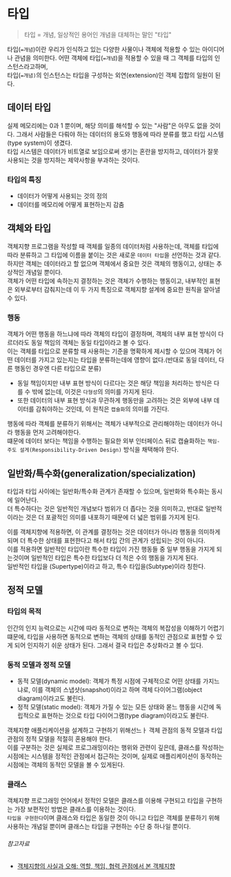 # 타입

> 타입 = 개념, 일상적인 용어인 개념을 대체하는 말인 "타입"

타입(`=개념`)이란 우리가 인식하고 있는 다양한 사물이나 객체에 적용할 수 있는 아이디어나 관념을 의미한다. 어떤 객체에 타입(`=개념`)을 적용할 수 있을 때 그 객체를 타입의 인스턴스라고하며,  
타입(`=개념)`의 인스턴스는 타입을 구성하는 외연(extension)인 객체 집합의 일원이 된다.

## 데이터 타입

실제 메모리에는 0과 1 뿐이며, 해당 의미를 해석할 수 있는 "사람"은 아무도 없을 것이다. 그래서 사람들은 다뤄야 하는 데이터의 용도와 행동에 따라 분류를 했고 타입 시스템(type system)이 생겼다.  
타입 시스템은 데이터가 비트열로 보임으로써 생기는 혼란을 방지하고, 데이터가 잘못 사용되는 것을 방지하는 제약사항을 부과하는 것이다.

### 타입의 특징

- 데이터가 어떻게 사용되는 것의 정의
- 데이터를 메모리에 어떻게 표현하는지 감춤

## 객체와 타입

객체지향 프로그램을 작성할 때 객체를 일종의 데이터처럼 사용하는데, 객체를 타입에 따라 분류하고 그 타입에 이름을 붙이는 것은 새로운 `데이터 타입`을 선언하는 것과 같다.    
하지만 객체는 데이터라고 할 없으며 객체에서 중요한 것은 객체의 행동이고, 상태는 추상적인 개념일 뿐이다.  
객체가 어떤 타입에 속하는지 결정하는 것은 객체가 수행하는 행동이고, 내부적인 표현은 외부로부터 감춰지는데 이 두 가지 특징으로 객체지향 설계에 중요한 원칙을 알아낼 수 있다.

### 행동

객체가 어떤 행동을 하느냐에 따라 객체의 타입이 결정하며, 객체의 내부 표현 방식이 다르더라도 동일 책임의 객체는 동일 타입이라고 볼 수 있다.  
이는 객체를 타입으로 분류할 때 사용하는 기준을 명확하게 제시할 수 있으며 객체가 어떤 데이터를 가지고 있는지는 타입을 분류하는데에 영향이 없다.(반대로 동일 데이터, 다른 행동인 경우엔 다른 타입으로 분류)

- 동일 책임이지만 내부 표현 방식이 다르다는 것은 해당 책임을 처리하는 방식은 다를 수 밖에 없는데, 이것은 `다형성`의 의미를 가지게 된다.
- 또한 데이터의 내부 표현 방식과 무관하게 행동만을 고려하는 것은 외부에 내부 데이터를 감춰야하는 것인데, 이 원칙은 `캡슐화`의 의미를 가진다.

행동에 따라 객체를 분류하기 위해서는 객체가 내부적으로 관리해야하는 데이터가 아니라 행동을 먼저 고려해야한다.  
떄문에 데이터 보다는 책임을 수행하는 필요한 외부 인터페이스 뒤로 캡슐화하는 `책임-주도 설게(Responsibility-Driven Design)` 방식을 채택해야 한다.

## 일반화/특수화(generalization/specialization)

타입과 타입 사이에는 일반화/특수화 관계가 존재할 수 있으며, 일반화와 특수화는 동시에 일어난다.  
더 특수하다는 것은 일반적인 개념보다 범위가 더 좁다는 것을 의미하고, 반대로 일반적이라는 것은 더 포괄적인 의미를 내포하기 때문에 더 넓은 범위를 가지게 된다.

이를 객체지향에 적용하면, 이 관계를 결정하는 것은 데이터가 아니라 행동을 의미하게 되며 더 특수한 상태를 표현한다고 해서 타입 간의 관계가 성립되는 것이 아니다.    
이를 적용하면 일반적인 타입이란 특수한 타입이 가진 행동들 중 일부 행동을 가지게 되는것이며 일반적인 타입은 특수한 타입보다 더 적은 수의 행동을 가지게 된다.  
일반적인 타입을 (Supertype)이라고 하고, 특수 타입을(Subtype)이라 칭한다.

## 정적 모델

### 타입의 목적

인간의 인지 능력으로는 시간에 따라 동적으로 변하는 객체의 복잡성을 이해하기 어렵기 떄문에, 타입을 사용하면 동적으로 변하는 객체의 상태를 동적인 관점으로 표현할 수 있게 되어 인지하기 쉬운 상태가 된다. 그래서
결국 타입은 추상화라고 볼 수 있다.

### 동적 모델과 정적 모델

- 동적 모델(dynamic model): 객체가 특정 시점에 구체적으로 어떤 상태를 가지느냐로, 이를 객체의 스냅샷(snapshot)이라고 하며 객체 다이어그램(object diagram)이라고도 불린다.
- 정적 모델(static model): 객체가 가질 수 있는 모든 상태와 몯느 행동을 시간에 독립적으로 표현하는 것으로 타입 다이어그램(type diagram)이라고도 불린다.

객체지향 애플리케이션을 설계하고 구현하기 위해선느ㅏ 객체 관점의 동적 모델과 타입 관점의 정적 모델을 적절히 혼용해야 한다.  
이를 구분하는 것은 실제로 프로그래밍이라는 행위와 관련이 깊은데, 클래스를 작성하는 시점에는 시스템을 정적인 관점에서 접근하는 것이며, 실제로 애플리케이션이 동작하는 시점에는 객체의 동적인 모델을 볼 수 있게된다.

### 클래스

객체지향 프로그래밍 언어에서 정적인 모델은 클래스를 이용해 구현되고 타입을 구현하는 가장 보편적인 방법은 클래스를 이용하는 것이다.  
`타입을 구현한다`이며 클래스와 타입은 동일한 것이 아니고 타입은 객체를 분류하기 위해 사용하는 개념일 뿐이며 클래스는 타입을 구현하는 수단 중 하나일 뿐이다.

###### 참고자료

- [객체지향의 사실과 오해: 역할, 책임, 협력 관점에서 본 객체지향](https://www.nl.go.kr/seoji/contents/S80100000000.do?schM=intgr_detail_view_isbn&page=1&pageUnit=10&schType=simple&schStr=객체지향의+사실&isbn=9788998139766&cipId=200539082%2C4626710)
